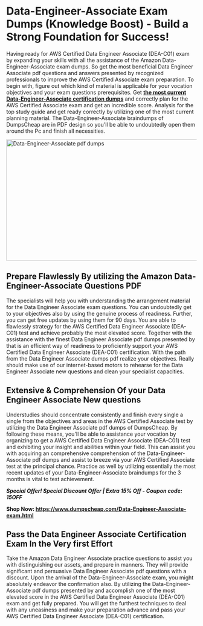 <h1><strong>Data-Engineer-Associate Exam Dumps (Knowledge Boost) - Build a Strong Foundation for Success!</strong></h1>
<p>Having ready for AWS Certified Data Engineer Associate (DEA-C01) exam by expanding your skills with all the assistance of the Amazon Data-Engineer-Associate exam dumps. So get the most beneficial Data Engineer Associate pdf questions and answers presented by recognized professionals to improve the AWS Certified Associate exam preparation. To begin with, figure out which kind of material is applicable for your vocation objectives and your exam questions prerequisites. Get <strong><a href="https://www.dumpscheap.com/Data-Engineer-Associate-exam.html">the most current Data-Engineer-Associate certification dumps</a></strong> and correctly plan for the AWS Certified Associate exam and get an incredible score. Analysis for the top study guide and get ready correctly by utilizing one of the most current planning material. The Data-Engineer-Associate braindumps of DumpsCheap are in PDF design so you'll be able to undoubtedly open them around the Pc and finish all necessities.&nbsp;</p>
<p><img src="https://i.ibb.co/tmXN33n/dumpscheap.png" alt="Data-Engineer-Associate pdf dumps" width="640" height="320" /></p>
<h2><strong>Prepare Flawlessly By utilizing the Amazon Data-Engineer-Associate Questions PDF</strong></h2>
<p>The specialists will help you with understanding the arrangement material for the Data Engineer Associate exam questions. You can undoubtedly get to your objectives also by using the genuine process of readiness. Further, you can get free updates by using them for 90 days. You are able to flawlessly strategy for the AWS Certified Data Engineer Associate (DEA-C01) test and achieve probably the most elevated score. Together with the assistance with the finest Data Engineer Associate pdf dumps presented by that is an efficient way of readiness to proficiently support your AWS Certified Data Engineer Associate (DEA-C01) certification. With the path from the Data Engineer Associate dumps pdf realize your objectives. Really should make use of our internet-based motors to rehearse for the Data Engineer Associate new questions and clean your specialist capacities.&nbsp;</p>
<h2><strong>Extensive &amp; Comprehension Of your Data Engineer Associate New questions</strong></h2>
<p>Understudies should concentrate consistently and finish every single a single from the objectives and areas in the AWS Certified Associate test by utilizing the Data Engineer Associate pdf dumps of DumpsCheap. By following these means, you'll be able to assistance your vocation by organizing to get a AWS Certified Data Engineer Associate (DEA-C01) test and exhibiting your insight and abilities within your field. This can assist you with acquiring an comprehensive comprehension of the Data-Engineer-Associate pdf dumps and assist to breeze via your AWS Certified Associate test at the principal chance. Practice as well by utilizing essentially the most recent updates of your Data-Engineer-Associate braindumps for the 3 months is vital to test achievement.&nbsp;</p>
<p><em><strong>Special Offer! Special Discount Offer | Extra 15% Off - Coupon code: 15OFF&nbsp;</strong></em></p>
<p><strong>Shop Now:&nbsp;<a href="https://www.dumpscheap.com/Data-Engineer-Associate-exam.html">https://www.dumpscheap.com/Data-Engineer-Associate-exam.html</a></strong></p>
<h2><strong>Pass the Data Engineer Associate Certification Exam In the Very first Effort</strong></h2>
<p>Take the Amazon Data Engineer Associate practice questions to assist you with distinguishing our assets, and prepare in manners. They will provide significant and persuasive Data Engineer Associate pdf questions with a discount. Upon the arrival of the Data-Engineer-Associate exam, you might absolutely endeavor the confirmation also. By utilizing the Data-Engineer-Associate pdf dumps presented by and accomplish one of the most elevated score in the AWS Certified Data Engineer Associate (DEA-C01) exam and get fully prepared. You will get the furthest techniques to deal with any uneasiness and make your preparation advance and pass your AWS Certified Data Engineer Associate (DEA-C01) certification.</p>
